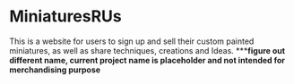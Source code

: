 # MiniaturesRUs
This is a website for users to sign up and sell their custom painted miniatures, as well as share techniques, creations and Ideas.
*******figure out different name, current project name is placeholder and not intended for merchandising purpose****
